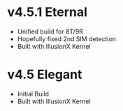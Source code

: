 # v4.5.1 Eternal
- Unified build for 8T/9R
- Hopefully fixed 2nd SIM detection
- Built with IllusionX Kernel

# v4.5 Elegant
- Initial Build
- Built with IllusionX Kernel
